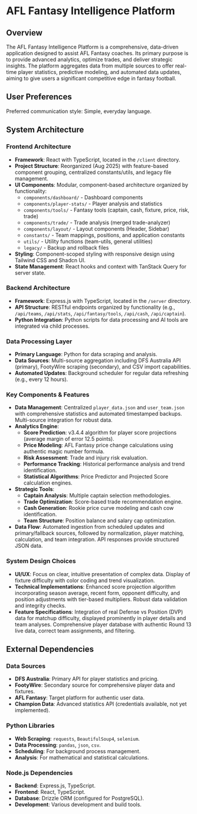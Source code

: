 # AFL Fantasy Intelligence Platform

## Overview
The AFL Fantasy Intelligence Platform is a comprehensive, data-driven application designed to assist AFL Fantasy coaches. Its primary purpose is to provide advanced analytics, optimize trades, and deliver strategic insights. The platform aggregates data from multiple sources to offer real-time player statistics, predictive modeling, and automated data updates, aiming to give users a significant competitive edge in fantasy football.

## User Preferences
Preferred communication style: Simple, everyday language.

## System Architecture

### Frontend Architecture
- **Framework**: React with TypeScript, located in the `/client` directory.
- **Project Structure**: Reorganized (Aug 2025) with feature-based component grouping, centralized constants/utils, and legacy file management.
- **UI Components**: Modular, component-based architecture organized by functionality:
  - `components/dashboard/` - Dashboard components
  - `components/player-stats/` - Player analysis and statistics
  - `components/tools/` - Fantasy tools (captain, cash, fixture, price, risk, trade)
  - `components/trade/` - Trade analysis (merged trade-analyzer)
  - `components/layout/` - Layout components (Header, Sidebar)
  - `constants/` - Team mappings, positions, and application constants
  - `utils/` - Utility functions (team-utils, general utilities)
  - `legacy/` - Backup and rollback files
- **Styling**: Component-scoped styling with responsive design using Tailwind CSS and Shadcn UI.
- **State Management**: React hooks and context with TanStack Query for server state.

### Backend Architecture
- **Framework**: Express.js with TypeScript, located in the `/server` directory.
- **API Structure**: RESTful endpoints organized by functionality (e.g., `/api/teams`, `/api/stats`, `/api/fantasy/tools`, `/api/cash`, `/api/captain`).
- **Python Integration**: Python scripts for data processing and AI tools are integrated via child processes.

### Data Processing Layer
- **Primary Language**: Python for data scraping and analysis.
- **Data Sources**: Multi-source aggregation including DFS Australia API (primary), FootyWire scraping (secondary), and CSV import capabilities.
- **Automated Updates**: Background scheduler for regular data refreshing (e.g., every 12 hours).

### Key Components & Features
- **Data Management**: Centralized `player_data.json` and `user_team.json` with comprehensive statistics and automated timestamped backups. Multi-source integration for robust data.
- **Analytics Engine**:
    - **Score Prediction**: v3.4.4 algorithm for player score projections (average margin of error 12.5 points).
    - **Price Modeling**: AFL Fantasy price change calculations using authentic magic number formula.
    - **Risk Assessment**: Trade and injury risk evaluation.
    - **Performance Tracking**: Historical performance analysis and trend identification.
    - **Statistical Algorithms**: Price Predictor and Projected Score calculation engines.
- **Strategic Tools**:
    - **Captain Analysis**: Multiple captain selection methodologies.
    - **Trade Optimization**: Score-based trade recommendation engine.
    - **Cash Generation**: Rookie price curve modeling and cash cow identification.
    - **Team Structure**: Position balance and salary cap optimization.
- **Data Flow**: Automated ingestion from scheduled updates and primary/fallback sources, followed by normalization, player matching, calculation, and team integration. API responses provide structured JSON data.

### System Design Choices
- **UI/UX**: Focus on clear, intuitive presentation of complex data. Display of fixture difficulty with color coding and trend visualization.
- **Technical Implementations**: Enhanced score projection algorithm incorporating season average, recent form, opponent difficulty, and position adjustments with tier-based multipliers. Robust data validation and integrity checks.
- **Feature Specifications**: Integration of real Defense vs Position (DVP) data for matchup difficulty, displayed prominently in player details and team analyses. Comprehensive player database with authentic Round 13 live data, correct team assignments, and filtering.

## External Dependencies

### Data Sources
- **DFS Australia**: Primary API for player statistics and pricing.
- **FootyWire**: Secondary source for comprehensive player data and fixtures.
- **AFL Fantasy**: Target platform for authentic user data.
- **Champion Data**: Advanced statistics API (credentials available, not yet implemented).

### Python Libraries
- **Web Scraping**: `requests`, `BeautifulSoup4`, `selenium`.
- **Data Processing**: `pandas`, `json`, `csv`.
- **Scheduling**: For background process management.
- **Analysis**: For mathematical and statistical calculations.

### Node.js Dependencies
- **Backend**: Express.js, TypeScript.
- **Frontend**: React, TypeScript.
- **Database**: Drizzle ORM (configured for PostgreSQL).
- **Development**: Various development and build tools.